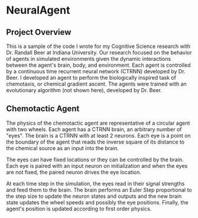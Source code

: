 # NeuralAgent

## Project Overview
This is a sample of the code I wrote for my Cognitive Science research with Dr. Randall Beer at Indiana University. 
Our research focused on the behavior of agents in simulated environments given the dynamic interactions between the agent's brain, body, and environment.
Each agent is controlled by a continuous time recurrent neural network (CTRNN) developed by Dr. Beer. I developed an agent to perform
the biologically inspired task of chemotaxis, or chemical gradient ascent. The agents were trained with an evolutionary algorithm
(not shown here), developed by Dr. Beer. 

## Chemotactic Agent
The physics of the chemotactic agent are representative of a circular agent with two wheels. Each agent has a CTRNN brain, an
arbitrary number of "eyes". The brain is a CTRNN with at least 2 neurons. Each eye is a point on the boundary of the agent 
that reads the inverse square of its distance to the chemical source as an input into the brain.

The eyes can have fixed locations or they can be controlled by the brain. Each eye is paired with an input neuron on initialization
and when the eyes are not fixed, the paired neuron drives the eye location.

At each time step in the simulation, the eyes read in their signal strengths and feed them to the brain. The brain performs an 
Euler Step proportional to the step size to update the neuron states and outputs and the new brain state updates the wheel 
speeds and possibly the eye positions. Finally, the agent's position is updated according to first order physics.
